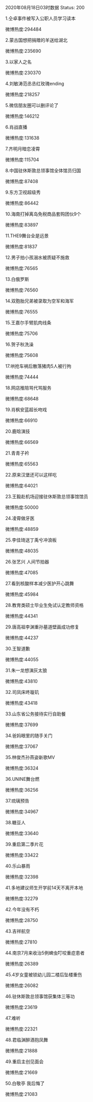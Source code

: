 2020年08月18日03时数据
Status: 200

1.仝卓事件被写入公职人员学习读本

微博热度:294484

2.蒙古国想把捐赠的羊送给湖北

微博热度:235690

3.以家人之名

微博热度:230370

4.刘敏涛范丞丞红玫瑰ending

微博热度:218257

5.微信朋友圈可以删评论了

微博热度:146212

6.肖战直播

微博热度:131638

7.齐明月暗恋凌霄

微博热度:115704

8.中国驻休斯敦总领事馆全体馆员归国

微博热度:87408

9.东方卫视超级秀

微博热度:86442

10.海南打掉离岛免税商品套购团伙9个

微博热度:83897

11.THE9舞台全是远景

微博热度:81837

12.男子拍小孩溺水被质疑不施救

微博热度:76565

13.白俄罗斯

微博热度:76560

14.双胞胎兄弟被录取为空军和海军

微博热度:76555

15.王嘉尔手臂肌肉线条

微博热度:75706

16.贺子秋洗澡

微博热度:75608

17.哄抢车祸后散落猪肉5人被行拘

微博热度:74444

18.网店推陪骂代骂服务

微博热度:68648

19.肖枫安蓝超长吻戏

微博热度:66910

20.鹿晗演技

微博热度:66569

21.青青子衿

微博热度:65563

22.原来汉堡还可以这样吃

微博热度:64021

23.王毅赴机场迎接驻休斯敦总领事馆馆员

微博热度:50000

24.凌霄做牙医

微博热度:48859

25.李佳琦送丁禹兮冲浪板

微博热度:48035

26.张艺兴 人间节拍器

微博热度:47085

27.看到核酸样本减少医护开心跳舞

微博热度:45984

28.教育类硕士毕业生免试认定教师资格

微博热度:44341

29.唐高祖李渊重孙墓道壁画成功修复

微博热度:44237

30.王智道歉

微博热度:44055

31.朱一龙想演灰太狼

微博热度:43810

32.司凤床咚璇玑

微博热度:43418

33.山东省公务接待实行自助餐

微博热度:37699

34.爸妈眼里的随手关门

微博热度:37067

35.林俊杰孙燕姿新歌MV

微博热度:36324

36.UNINE舞台燃

微博热度:36256

37.琉璃预告

微博热度:34967

38.糖豆人

微博热度:33640

39.重启第二季片花

微博热度:33422

40.乐山暴雨

微博热度:32398

41.多地建议师生开学前14天不离开本地

微博热度:32279

42.今年没有不朽

微博热度:28750

43.吉祥航空

微博热度:27810

44.南京7月来收治5例蜱虫叮咬重症患者

微博热度:26389

45.4岁女童被锁幼儿园二楼后坠楼重伤

微博热度:26082

46.驻休斯敦总领事馆获集体三等功

微博热度:23619

47.难听

微博热度:22321

48.君临渊醉酒抱凤舞

微博热度:21888

49.重启主创见面会

微博热度:21669

50.白敬亭 我后悔了

微博热度:21083

